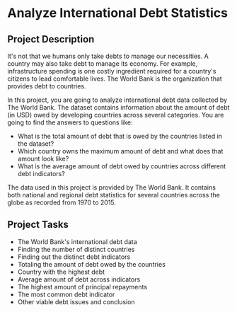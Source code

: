 # Analyze International Debt Statistics

## Project Description

It's not that we humans only take debts to manage our necessities. A country may also take debt to manage its economy. For example, infrastructure spending is one costly ingredient required for a country's citizens to lead comfortable lives. The World Bank is the organization that provides debt to countries.

In this project, you are going to analyze international debt data collected by The World Bank. The dataset contains information about the amount of debt (in USD) owed by developing countries across several categories. You are going to find the answers to questions like:
- What is the total amount of debt that is owed by the countries listed in the dataset?
- Which country owns the maximum amount of debt and what does that amount look like?
- What is the average amount of debt owed by countries across different debt indicators?

The data used in this project is provided by The World Bank. It contains both national and regional debt statistics for several countries across the globe as recorded from 1970 to 2015.

## Project Tasks
- The World Bank's international debt data
- Finding the number of distinct countries
- Finding out the distinct debt indicators
- Totaling the amount of debt owed by the countries
- Country with the highest debt
- Average amount of debt across indicators
- The highest amount of principal repayments
- The most common debt indicator
- Other viable debt issues and conclusion
